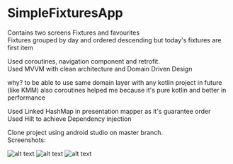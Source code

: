 # SimpleFixturesApp
Contains two screens Fixtures and favourites</br>
Fixtures grouped by day and ordered descending but today's fixtures are first item</br>

Used coroutines, navigation component and retrofit.</br>
Used MVVM with clean architecture and Domain Driven Design</br>

why? to be able to use same domain layer with any kotlin project in future (like KMM) also coroutines helped me because it's pure kotlin and better in performance </br>

Used Linked HashMap in presentation mapper as it's guarantee order</br>
Used Hilt to achieve Dependency injection</br>

Clone project using android studio on master branch.</br>
Screenshots:</br>

![alt text](/screen1.PNG?raw=true)
![alt text](/screen2.PNG?raw=true)
![alt text](/screen3.PNG?raw=true)

